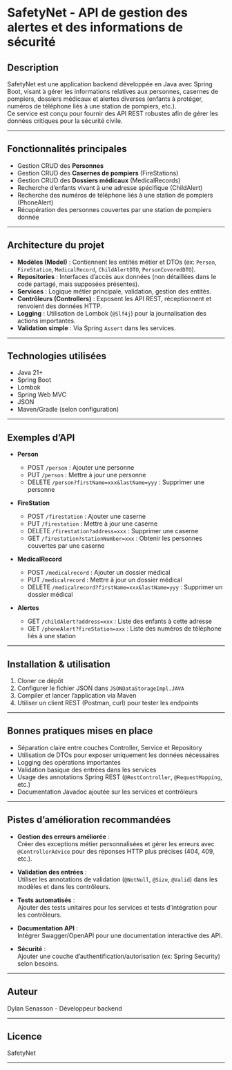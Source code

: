 # SafetyNet - API de gestion des alertes et des informations de sécurité

## Description

SafetyNet est une application backend développée en Java avec Spring Boot, visant à gérer les informations relatives aux personnes, casernes de pompiers, dossiers médicaux et alertes diverses (enfants à protéger, numéros de téléphone liés à une station de pompiers, etc.).  
Ce service est conçu pour fournir des API REST robustes afin de gérer les données critiques pour la sécurité civile.

---

## Fonctionnalités principales

- Gestion CRUD des **Personnes**
- Gestion CRUD des **Casernes de pompiers** (FireStations)
- Gestion CRUD des **Dossiers médicaux** (MedicalRecords)
- Recherche d’enfants vivant à une adresse spécifique (ChildAlert)
- Recherche des numéros de téléphone liés à une station de pompiers (PhoneAlert)
- Récupération des personnes couvertes par une station de pompiers donnée

---

## Architecture du projet

- **Modèles (Model)** : Contiennent les entités métier et DTOs (ex: `Person`, `FireStation`, `MedicalRecord`, `ChildAlertDTO`, `PersonCoveredDTO`).
- **Repositories** : Interfaces d’accès aux données (non détaillées dans le code partagé, mais supposées présentes).
- **Services** : Logique métier principale, validation, gestion des entités.
- **Contrôleurs (Controllers)** : Exposent les API REST, réceptionnent et renvoient des données HTTP.
- **Logging** : Utilisation de Lombok (`@Slf4j`) pour la journalisation des actions importantes.
- **Validation simple** : Via Spring `Assert` dans les services.

---

## Technologies utilisées

- Java 21+
- Spring Boot
- Lombok
- Spring Web MVC
- JSON
- Maven/Gradle (selon configuration)

---

## Exemples d’API

- **Person**
    - POST `/person` : Ajouter une personne
    - PUT `/person` : Mettre à jour une personne
    - DELETE `/person?firstName=xxx&lastName=yyy` : Supprimer une personne

- **FireStation**
    - POST `/firestation` : Ajouter une caserne
    - PUT `/firestation` : Mettre à jour une caserne
    - DELETE `/firestation?address=xxx` : Supprimer une caserne
    - GET `/firestation?stationNumber=xxx` : Obtenir les personnes couvertes par une caserne

- **MedicalRecord**
    - POST `/medicalrecord` : Ajouter un dossier médical
    - PUT `/medicalrecord` : Mettre à jour un dossier médical
    - DELETE `/medicalrecord?firstName=xxx&lastName=yyy` : Supprimer un dossier médical

- **Alertes**
    - GET `/childAlert?address=xxx` : Liste des enfants à cette adresse
    - GET `/phoneAlert?fireStation=xxx` : Liste des numéros de téléphone liés à une station

---

## Installation & utilisation

1. Cloner ce dépôt
2. Configurer le fichier JSON dans `JSONDataStorageImpl.JAVA`
3. Compiler et lancer l’application via Maven
4. Utiliser un client REST (Postman, curl) pour tester les endpoints

---

## Bonnes pratiques mises en place

- Séparation claire entre couches Controller, Service et Repository
- Utilisation de DTOs pour exposer uniquement les données nécessaires
- Logging des opérations importantes
- Validation basique des entrées dans les services
- Usage des annotations Spring REST (`@RestController`, `@RequestMapping`, etc.)
- Documentation Javadoc ajoutée sur les services et contrôleurs

---

## Pistes d’amélioration recommandées

- **Gestion des erreurs améliorée** :  
  Créer des exceptions métier personnalisées et gérer les erreurs avec `@ControllerAdvice` pour des réponses HTTP plus précises (404, 409, etc.).

- **Validation des entrées** :  
  Utiliser les annotations de validation (`@NotNull`, `@Size`, `@Valid`) dans les modèles et dans les contrôleurs.

- **Tests automatisés** :  
  Ajouter des tests unitaires pour les services et tests d’intégration pour les contrôleurs.

- **Documentation API** :  
  Intégrer Swagger/OpenAPI pour une documentation interactive des API.

- **Sécurité** :  
  Ajouter une couche d’authentification/autorisation (ex: Spring Security) selon besoins.

---

## Auteur

Dylan Senasson - Développeur backend

---

## Licence

SafetyNet

---


